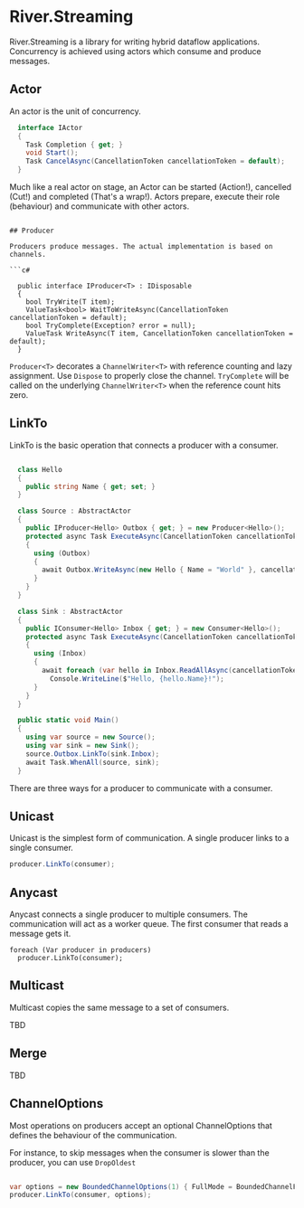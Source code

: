 # River.Streaming

River.Streaming is a library for writing hybrid dataflow applications. Concurrency is achieved using actors which consume and produce messages.

## Actor

An actor is the unit of concurrency.

```c#
  interface IActor
  {
    Task Completion { get; }
    void Start();
    Task CancelAsync(CancellationToken cancellationToken = default);
  }
```

Much like a real actor on stage, an Actor can be started (Action!), cancelled (Cut!) and completed (That's a wrap!). Actors prepare, execute their role (behaviour) and communicate with other actors.

```

## Producer

Producers produce messages. The actual implementation is based on channels.

```c#

  public interface IProducer<T> : IDisposable
  {
    bool TryWrite(T item);
    ValueTask<bool> WaitToWriteAsync(CancellationToken cancellationToken = default);
    bool TryComplete(Exception? error = null);
    ValueTask WriteAsync(T item, CancellationToken cancellationToken = default);
  }

```

`Producer<T>` decorates a `ChannelWriter<T>` with reference counting and lazy assignment. Use `Dispose` to properly close the channel. `TryComplete` will be called on the underlying `ChannelWriter<T>` when the reference count hits zero.


## LinkTo

LinkTo is the basic operation that connects a producer with a consumer.

```c#

  class Hello
  {
    public string Name { get; set; }
  }

  class Source : AbstractActor
  {
    public IProducer<Hello> Outbox { get; } = new Producer<Hello>();
    protected async Task ExecuteAsync(CancellationToken cancellationToken)
    {
      using (Outbox)
      {
        await Outbox.WriteAsync(new Hello { Name = "World" }, cancellationToken);
      }
    }
  }

  class Sink : AbstractActor
  {
    public IConsumer<Hello> Inbox { get; } = new Consumer<Hello>();
    protected async Task ExecuteAsync(CancellationToken cancellationToken)
    {
      using (Inbox)
      {
        await foreach (var hello in Inbox.ReadAllAsync(cancellationToken))
          Console.WriteLine($"Hello, {hello.Name}!");
      }
    }
  }

  public static void Main()
  {
    using var source = new Source();
    using var sink = new Sink();
    source.Outbox.LinkTo(sink.Inbox);
    await Task.WhenAll(source, sink);
  }

```

There are three ways for a producer to communicate with a consumer. 

## Unicast

Unicast is the simplest form of communication. A single producer links to a single consumer. 

```c#
producer.LinkTo(consumer);
```

## Anycast

Anycast connects a single producer to multiple consumers. The communication will act as a worker queue. The first consumer that reads a message gets it. 

```
foreach (Var producer in producers)
  producer.LinkTo(consumer);
```

## Multicast

Multicast copies the same message to a set of consumers. 

TBD

## Merge

TBD

## ChannelOptions

Most operations on producers accept an optional ChannelOptions that defines the behaviour of the communication.

For instance, to skip messages when the consumer is slower than the producer, you can use `DropOldest`

```c#

var options = new BoundedChannelOptions(1) { FullMode = BoundedChannelFullMode.DropOldest };
producer.LinkTo(consumer, options);

```






